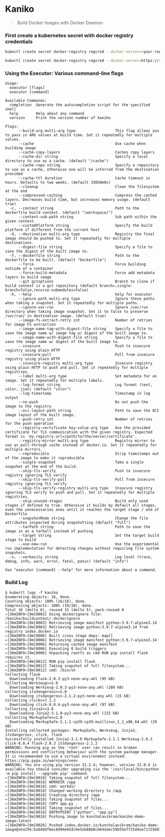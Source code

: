 # Kaniko

> Build Docker Images with Docker Daemon

### First create a kubernetes secret with docker registry credentials
```sh
kubectl create secret docker-registry regcred --docker-server=<your-registry-server> --docker-username=<your-name> --docker-password=<your-pword> --docker-email=<your-email>
```
```sh
kubectl create secret docker-registry regcred --docker-server=https://index.docker.io/v1/ --docker-username=kunchalavikram --docker-password=<your-pword> 
```
### Using the Executor: Various command-line flags
    Usage:
      executor [flags]
      executor [command]
    
    Available Commands:
      completion  Generate the autocompletion script for the specified shell
      help        Help about any command
      version     Print the version number of kaniko
    
    Flags:
          --build-arg multi-arg type                  This flag allows you to pass in ARG values at build time. Set it repeatedly for multiple values.
          --cache                                     Use cache when building image
          --cache-copy-layers                         Caches copy layers
          --cache-dir string                          Specify a local directory to use as a cache. (default "/cache")
          --cache-repo string                         Specify a repository to use as a cache, otherwise one will be inferred from the destination provided
          --cache-ttl duration                        Cache timeout in hours. Defaults to two weeks. (default 336h0m0s)
          --cleanup                                   Clean the filesystem at the end
          --compressed-caching                        Compress the cached layers. Decreases build time, but increases memory usage. (default true)
      -c, --context string                            Path to the dockerfile build context. (default "/workspace/")
          --context-sub-path string                   Sub path within the given context.
          --customPlatform string                     Specify the build platform if different from the current host
      -d, --destination multi-arg type                Registry the final image should be pushed to. Set it repeatedly for multiple destinations.
          --digest-file string                        Specify a file to save the digest of the built image to.
      -f, --dockerfile string                         Path to the dockerfile to be built. (default "Dockerfile")
          --force                                     Force building outside of a container
          --force-build-metadata                      Force add metadata layers to build image
          --git gitoptions                            Branch to clone if build context is a git repository (default branch=,single-branch=false,recurse-submodules=false)
      -h, --help                                      help for executor
          --ignore-path multi-arg type                Ignore these paths when taking a snapshot. Set it repeatedly for multiple paths.
          --ignore-var-run                            Ignore /var/run directory when taking image snapshot. Set it to false to preserve /var/run/ in destination image. (default true)
          --image-fs-extract-retry int                Number of retries for image FS extraction
          --image-name-tag-with-digest-file string    Specify a file to save the image name w/ image tag w/ digest of the built image to.
          --image-name-with-digest-file string        Specify a file to save the image name w/ digest of the built image to.
          --insecure                                  Push to insecure registry using plain HTTP
          --insecure-pull                             Pull from insecure registry using plain HTTP
          --insecure-registry multi-arg type          Insecure registry using plain HTTP to push and pull. Set it repeatedly for multiple registries.
          --label multi-arg type                      Set metadata for an image. Set it repeatedly for multiple labels.
          --log-format string                         Log format (text, color, json) (default "color")
          --log-timestamp                             Timestamp in log output
          --no-push                                   Do not push the image to the registry
          --oci-layout-path string                    Path to save the OCI image layout of the built image.
          --push-retry int                            Number of retries for the push operation
          --registry-certificate key-value-arg type   Use the provided certificate for TLS communication with the given registry. Expected format is 'my.registry.url=/path/to/the/server/certificate'.
          --registry-mirror multi-arg type            Registry mirror to use as pull-through cache instead of docker.io. Set it repeatedly for multiple mirrors.
          --reproducible                              Strip timestamps out of the image to make it reproducible
          --single-snapshot                           Take a single snapshot at the end of the build.
          --skip-tls-verify                           Push to insecure registry ignoring TLS verify
          --skip-tls-verify-pull                      Pull from insecure registry ignoring TLS verify
          --skip-tls-verify-registry multi-arg type   Insecure registry ignoring TLS verify to push and pull. Set it repeatedly for multiple registries.
          --skip-unused-stages                        Build only used stages if defined to true. Otherwise it builds by default all stages, even the unnecessaries ones until it reaches the target stage / end of Dockerfile
          --snapshotMode string                       Change the file attributes inspected during snapshotting (default "full")
          --tarPath string                            Path to save the image in as a tarball instead of pushing
          --target string                             Set the target build stage to build
          --use-new-run                               Use the experimental run implementation for detecting changes without requiring file system snapshots.
      -v, --verbosity string                          Log level (trace, debug, info, warn, error, fatal, panic) (default "info")
    
    Use "executor [command] --help" for more information about a command.


### Build Log

    $ kubectl logs -f kaniko
    Enumerating objects: 16, done.
    Counting objects: 100% (16/16), done.
    Compressing objects: 100% (10/10), done.
    Total 16 (delta 6), reused 15 (delta 5), pack-reused 0
    ←[36mINFO←[0m[0003] Using dockerignore file: /kaniko/buildcontext/.dockerignore
    ←[36mINFO←[0m[0003] Retrieving image manifest python:3.9.7-alpine3.14
    ←[36mINFO←[0m[0003] Retrieving image python:3.9.7-alpine3.14 from registry index.docker.io
    ←[36mINFO←[0m[0006] Built cross stage deps: map[]
    ←[36mINFO←[0m[0006] Retrieving image manifest python:3.9.7-alpine3.14
    ←[36mINFO←[0m[0006] Returning cached image manifest
    ←[36mINFO←[0m[0006] Executing 0 build triggers
    ←[36mINFO←[0m[0006] Unpacking rootfs as cmd RUN pip install flask requires it.
    ←[36mINFO←[0m[0012] RUN pip install flask
    ←[36mINFO←[0m[0012] Taking snapshot of full filesystem...        
    ←[36mINFO←[0m[0012] cmd: /bin/sh
    Collecting flask
      Downloading Flask-2.0.3-py3-none-any.whl (95 kB)
    Collecting Werkzeug>=2.0
      Downloading Werkzeug-2.0.3-py3-none-any.whl (289 kB)
    Collecting itsdangerous>=2.0
      Downloading itsdangerous-2.1.2-py3-none-any.whl (15 kB)
    Collecting click>=7.1.2
      Downloading click-8.0.4-py3-none-any.whl (97 kB)
    Collecting Jinja2>=3.0
      Downloading Jinja2-3.1.0-py3-none-any.whl (132 kB)
    Collecting MarkupSafe>=2.0
      Downloading MarkupSafe-2.1.1-cp39-cp39-musllinux_1_1_x86_64.whl (29 kB)
    Installing collected packages: MarkupSafe, Werkzeug, Jinja2, itsdangerous, click, flask
    Successfully installed Jinja2-3.1.0 MarkupSafe-2.1.1 Werkzeug-2.0.3 click-8.0.4 flask-2.0.3 itsdangerous-2.1.2
    WARNING: Running pip as the 'root' user can result in broken permissions and conflicting behaviour with the system package manager. It is recommended to use a virtual environment instead: https://pip.pypa.io/warnings/venv
    WARNING: You are using pip version 21.2.4; however, version 22.0.4 is available.You should consider upgrading via the '/usr/local/bin/python -m pip install --upgrade pip' command.
    ←[36mINFO←[0m[0018] Taking snapshot of full filesystem...
    ←[36mINFO←[0m[0018] WORKDIR /app
    ←[36mINFO←[0m[0018] cmd: workdir
    ←[36mINFO←[0m[0018] Changed working directory to /app
    ←[36mINFO←[0m[0018] Creating directory /app
    ←[36mINFO←[0m[0018] Taking snapshot of files...
    ←[36mINFO←[0m[0018] COPY app.py .
    ←[36mINFO←[0m[0018] Taking snapshot of files...
    ←[36mINFO←[0m[0018] ENTRYPOINT ["python", "app.py"]
    ←[36mINFO←[0m[0018] Pushing image to kunchalavikram/kaniko-demo-image:latest
    ←[36mINFO←[0m[0026] Pushed index.docker.io/kunchalavikram/kaniko-demo-image@sha256:ba64ddfbec0d94e02dc9e5ab88b8cb64dabc59b55eff25d4ea71725687837ea7
